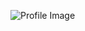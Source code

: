 ![Profile Image](https://avatars2.githubusercontent.com/u/42872157?s=460&u=1314b6f9fa4b86806e089ffa7ce848712cabc43b&v=4)
